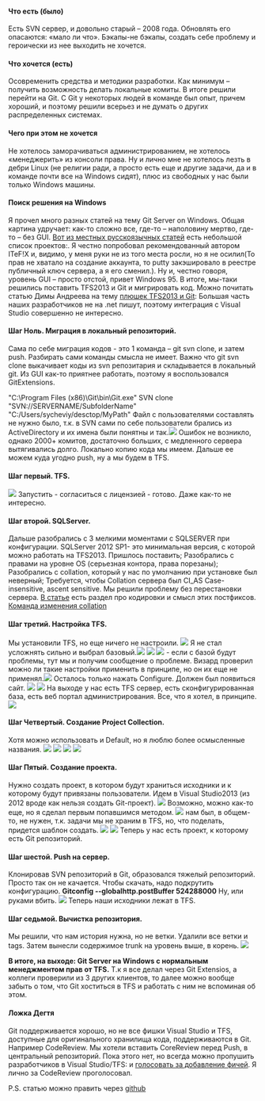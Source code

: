 <h4>Что есть (было)</h4>
Есть SVN сервер, и довольно старый – 2008 года. Обновлять его опасаются: «мало ли что». Бэкапы-не бэкапы, создать себе проблему и героически из нее выходить не хочется.

<h4>Что хочется (есть)</h4>
Осовременить средства и методики разработки. Как минимум – получить возможность делать локальные комиты. В итоге решили перейти на Git. С Git у некоторых людей в команде был опыт, причем хороший, и поэтому решили всерьез и не думать о других распределенных системах.

<h4>Чего при этом не хочется</h4>
Не хотелось заморачиваться администрированием, не хотелось «менеджерить» из консоли права. Ну и лично мне не хотелось лезть в дебри Linux (не религии ради, а просто есть еще и другие задачи, да и в команде почти все на Windows сидят), плюс из свободных у нас были только Windows машины.

<habracut>

<h4>Поиск решения на Windows</h4>
Я  прочел много разных статей на тему Git Server on Windows. Общая картина удручает: как-то сложно все, где-то – наполовину мертво, где-то – без  GUI. <a href=" http://habrahabr.ru/post/199144/">Вот из местных русскоязычных статей</a> есть небольшой список проектов:. Я честно попробовал рекомендованный автором ITeF!X и, видимо, у меня руки не из того места росли, но я не осилил(То прав не хватало на создание аккаунта, то putty закэшировало в реестре публичный ключ сервера, а я его сменил.). Ну и, честно говоря, уровень GUI – просто отстой, привет Windows 95.
В итоге, мы-таки решились поставить TFS2013 и Git и мигрировать код. Можно почитать статью Димы Андреева на тему <a href="http://habrahabr.ru/company/microsoft/blog/167699/">плюшек TFS2013 и Git</a>:   Большая часть наших разработчиков не на .net пишут, поэтому интеграция с Visual Studio совершенно не интересно.

<h4>Шаг Ноль. Миграция в локальный репозиторий.</h4>
Сама по себе миграция кодов - это 1 команда – git svn clone, и затем push. Разбирать сами команды смысла не имеет. Важно что git  svn clone выкачивает коды из svn репозитария и складывается в локальный git. 
Из GUI как-то приятнее работать, поэтому я воспользовался GitExtensions. 


<spoiler title="Клонируем SVN в Git локальный.">"C:\Program Files (x86)\Git\bin\Git.exe" SVN clone "SVN://SERVERNAME/SubfolderName" "C:/Users/sycheviy/desctop/MyPath"
Файл с пользователями составлять не нужно было, т.к. в  SVN сами по себе пользователи брались из ActiveDirectory и их имена были понятны и так.<img src="http://habrastorage.org/getpro/habr/post_images/5da/50b/96e/5da50b96e61321e0ac75bf9f983fe926.jpg"/></spoiler>
Ошибок не возникло, однако 2000+ комитов, достаточно больших, с медленного сервера вытягивались долго. 
Локально копию кода мы имеем. Дальше ее можем куда угодно push, ну а мы будем в TFS.

<h4>Шаг первый. TFS.</h4>
<spoiler title="Поставили TFS на Windows Server 2008r2."><img src="http://habrastorage.org/getpro/habr/post_images/c34/25d/c94/c3425dc94cd2da8d71633ba86487f7c3.jpg"/></spoiler>
Запустить - согласиться с лицензией - готово. Даже как-то не интересно.

<h4>Шаг второй. SQLServer.</h4>
Дальше разобрались с 3 мелкими моментами с SQLSERVER при конфигурации.
SQLServer 2012 SP1- это минимальная версия, с которой можно работать на TFS2013. Пришлось поставить;
Разобрались с правами на уровне OS (серьезная контора, права порезаны);
Разобрались с collation, который у нас по умолчанию при установке был неверный; Требуется, чтобы Collation сервера был CI_AS Case- insensitive, ascent sensitive. 
Мы решили проблему без перестановки сервера.  <a href="http://blogs.technet.com/b/servicemanager/archive/2012/05/24/clarification-on-sql-server-collation-requirements-for-system-center-2012.aspx">В статье</a> есть раздел про кодировки и смысл этих постфиксов.
<a href="http://technet.microsoft.com/en-us/library/ms179254.aspx">Команда изменения collation</a>

<h4>Шаг третий. Настройка TFS.</h4>
Мы установили TFS, но еще ничего не настроили. <spoiler title="Открываем консоль управления TFS"><img src="http://habrastorage.org/getpro/habr/post_images/8a7/429/9a9/8a74299a9807a69a861bd3c334dca964.jpg"/></spoiler>
<spoiler title="Выбираем тип конфигурации.">Я не стал усложнять сильно и выбрал базовый.<img src="http://habrastorage.org/getpro/habr/post_images/77b/141/e96/77b141e960f505281f9ca89dcad217c9.jpg"/></spoiler>
<spoiler title="Выбрали сервер баз данных который будем использовать для хранения пользователей и тп."> 
<img src="http://habrastorage.org/getpro/habr/post_images/881/93f/4b8/88193f4b8a1c0bcf90e1faf4945d30f7.jpg"/></spoiler>
<spoiler title="Взглянули на список параметров получившийся."><img src="http://habrastorage.org/getpro/habr/post_images/5b6/bd3/959/5b6bd3959c351de92ad9d18a29a26292.jpg"/></spoiler>
<spoiler title="Нажали проверить"> - если с базой будут проблемы, тут мы и получим сообщение о проблеме.
Визард проверил можно ли такие настройки применить в принципе, но он их еще не применял.<img src="http://habrastorage.org/getpro/habr/post_images/09d/46e/abf/09d46eabf21fa287674bad0a9132e29f.jpg"/></spoiler>
 Осталось только нажать Configure.
<spoiler title="Проверяем что приложение появилось в iis.">Должен был появиться сайт.
<img src="http://habrastorage.org/getpro/habr/post_images/c4c/0ab/95a/c4c0ab95ac9c13b167c5f3840b42ab22.jpg"/></spoiler>
<spoiler title="И проверяем что в базе все было создано"><img src="http://habrastorage.org/getpro/habr/post_images/83f/d2e/22e/83fd2e22e8c6fb5b2109cb9cc2d797db.jpg"/></spoiler>
На выходе у нас есть TFS сервер, есть сконфигурированная база, есть веб портал администрирования. Все, что я хотел, в принципе.
<spoiler title="Как бонус портал, на котором можно управлять пользователями, группами, смотреть код и так далее."><img src="http://habrastorage.org/getpro/habr/post_images/89d/aeb/868/89daeb86841d85574cd79cabcc8c83c3.jpg"/></spoiler>

<h4>Шаг Четвертый. Создание Project Collection. </h4>
Хотя можно использовать и Default, но я люблю более осмысленные названия.
<spoiler title="Создание ProjectCollection"><img src="http://habrastorage.org/getpro/habr/post_images/db0/3bc/4c5/db03bc4c51f3cb6e916ce2ce1c47a07d.jpg"/>
<img src="http://habrastorage.org/getpro/habr/post_images/43d/ce0/e84/43dce0e84a821c4a2918756d0d829a8d.jpg"/>
<img src="http://habrastorage.org/getpro/habr/post_images/98c/846/fe1/98c846fe146cf0bb7253c408f265ca4d.jpg"/>
<img src="http://habrastorage.org/getpro/habr/post_images/2bd/2b0/e92/2bd2b0e92e26980944896ca836b5f3bf.jpg"/></spoiler>


<h4>Шаг Пятый. Создание проекта.</h4>
Нужно создать проект, в котором будут храниться исходники и к которому будут привязаны пользователи. Идем в Visual Studio2013 (из 2012 вроде как нельзя создать Git-проект).
<spoiler title=" подключаемся к TFS серверу"><img src="http://habrastorage.org/getpro/habr/post_images/c87/cfb/31b/c87cfb31b952d7d15eccc7e9ba8e20ba.jpg"/></spoiler>
<spoiler title="создаем team project">Возможно, можно как-то еще, но я сделал первым попавшимся методом.
<img src="http://habrastorage.org/getpro/habr/post_images/4c6/4f7/8fc/4c64f78fc391440fc4f6dfecb6bdcebf.jpg"/></spoiler>
 <spoiler title="Шаблон проекта">нам был, в общем-то, не нужен, т.к. задачи мы не храним в TFS, но, что поделать, придется шаблон  создать.
<img src="http://habrastorage.org/getpro/habr/post_images/adb/653/c02/adb653c025a8efa3bf04bf9bb2dcb425.jpg"/></spoiler>
 <spoiler title="Выбираем систему хранения исходников. Git, конечно."><img src="http://habrastorage.org/getpro/habr/post_images/850/cfa/ed6/850cfaed63d8b070379eed137a177634.jpg"/></spoiler>
Теперь у нас есть проект, к которому есть Git репозиторий.

<h4>Шаг шестой. Push на сервер.</h4>
Клонировав SVN репозиторий в Git, образовался тяжелый репозиторий. Просто так он не качается. Чтобы скачать, надо подкрутить конфигурацию.
<b>Gitconfig --globalhttp.postBuffer 524288000</b>
Ну, или руками вбить.
<spoiler title="Добавляем в список Remote нашего TFS. B Push."><img src="http://habrastorage.org/getpro/habr/post_images/f65/124/57a/f6512457a8949c007357fcd6acf96e86.jpg"/></spoiler>
Теперь наши исходники лежат в TFS.

<h4>Шаг седьмой. Вычистка репозитория.</h4>
Мы решили, что нам история нужна, но не ветки. Удалили все ветки и tags. Затем вынесли содержимое trunk на уровень выше, в корень.
<spoiler title="Веб морда к репозитарию исходников"><img src="http://habrastorage.org/getpro/habr/post_images/4a6/6d7/93d/4a66d793d80d528f44425a2b5b2f8738.jpg"/></spoiler>

<b>В итоге, на выходе: Git Server на Windows с нормальным менеджментом прав от TFS.</b>
Т.к я все делал через Git Extensios, а коллеги проверили из 3 других клиентов, то далее можно вообще забыть о том, что Git хоститься в TFS и работать с ним не вспоминая об этом.

<h4>Ложка Дегтя</h4>
Git поддерживается хорошо, но не все фишки Visual Studio и TFS, доступные для оригинального хранилища кода, поддерживаются в Git. Например CodeReview. Мы хотели вставить CoreReview перед Push, в центральный репозиторий. Пока этого нет, но всегда можно пропушить разработчиков в Visual Studio/TFS:  и <a href="http://visualstudio.uservoice.com/forums/121579-visual-studio">голосовать за добавление фичей</a>. Я лично  за CodeReview проголосовал.

P.S. статью можно править через <a href="https://github.com/SychevIgor/blog/tree/master/Migration_To_Git/svn">github</a>  
